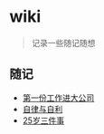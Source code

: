 # wiki

> 记录一些随记随想

## 随记

- [第一份工作进大公司](http://mp.weixin.qq.com/s/IYihvHZSZAEtTn4oi2X0cw)
- [自律与自利](http://mp.weixin.qq.com/s/cmWjwffFAIzM2ytGv10O2Q)
- [25岁三件事](http://mp.weixin.qq.com/s/bDhlDM9oOpefK5qL5KMN5A)
